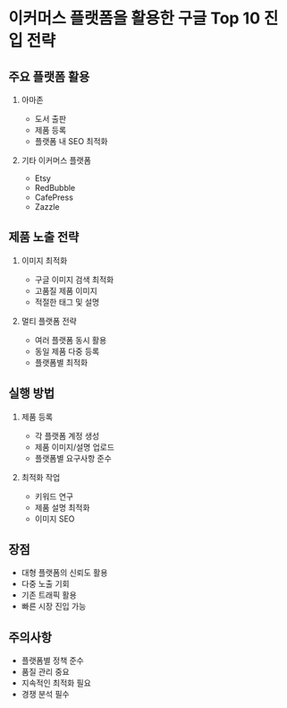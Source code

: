 # 이커머스 플랫폼을 활용한 구글 Top 10 진입 전략

## 주요 플랫폼 활용

1. 아마존

   - 도서 출판
   - 제품 등록
   - 플랫폼 내 SEO 최적화

2. 기타 이커머스 플랫폼
   - Etsy
   - RedBubble
   - CafePress
   - Zazzle

## 제품 노출 전략

1. 이미지 최적화

   - 구글 이미지 검색 최적화
   - 고품질 제품 이미지
   - 적절한 태그 및 설명

2. 멀티 플랫폼 전략
   - 여러 플랫폼 동시 활용
   - 동일 제품 다중 등록
   - 플랫폼별 최적화

## 실행 방법

1. 제품 등록

   - 각 플랫폼 계정 생성
   - 제품 이미지/설명 업로드
   - 플랫폼별 요구사항 준수

2. 최적화 작업
   - 키워드 연구
   - 제품 설명 최적화
   - 이미지 SEO

## 장점

- 대형 플랫폼의 신뢰도 활용
- 다중 노출 기회
- 기존 트래픽 활용
- 빠른 시장 진입 가능

## 주의사항

- 플랫폼별 정책 준수
- 품질 관리 중요
- 지속적인 최적화 필요
- 경쟁 분석 필수
